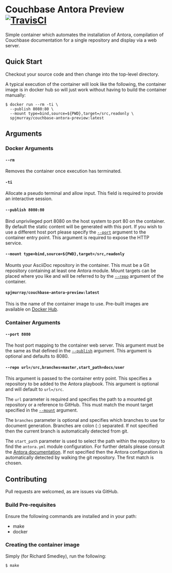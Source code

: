 # Couchbase Antora Preview [![TravisCI](https://travis-ci.org/spjmurray/couchbase-antora-preview.png)](https://travis-ci.org/spjmurray/couchbase-antora-preview)

Simple container which automates the installation of Antora, compilation of Couchbase documentation for a single repository and display via a web server.

## Quick Start

Checkout your source code and then change into the top-level directory.

A typical execution of the container will look like the following, the container image is in docker hub so will just work without having to build the container manually:

```shell
$ docker run --rm -ti \
  --publish 8080:80 \
  --mount type=bind,source=${PWD},target=/src,readonly \
  spjmurray/couchbase-antora-preview:latest
```

## Arguments

### Docker Arguments

#### <a name="rm"></a>`--rm`

Removes the container once execution has terminated.

#### <a name="ti"></a>`-ti`

Allocate a pseudo terminal and allow input.
This field is required to provide an interactive session.

#### <a name="publish"></a>`--publish 8080:80`

Bind unprivileged port 8080 on the host system to port 80 on the container.
By default the static content will be generated with this port.
If you wish to use a different host port please specify the [`--port`](#port) argument to the container entry point.
This argument is required to expose the HTTP service.

#### <a name="mount"></a>`--mount type=bind,source=${PWD},target=/src,readonly`

Mounts your AsciiDoc repository in the container.
This must be a Git repository containing at least one Antora module.
Mount targets can be placed where you like and will be referred to by the [`--repo`](#repo) argument of the container.

#### <a name="image"></a>`spjmurray/couchbase-antora-preview:latest`

This is the name of the container image to use.
Pre-built images are available on [Docker Hub](https://hub.docker.com/r/spjmurray/couchbase-antora-preview/).

### Container Arguments

#### <a name="port"></a>`--port 8080`

The host port mapping to the container web server.
This argument must be the same as that defined in the [`--publish`](#publish) argument.
This argument is optional and defaults to 8080.

#### <a name="repo"></a>`--repo url=/src,branches=master,start_path=docs/user`

This argument is passed to the container entry point.
This specifies a repository to be added to the Antora playbook.
This argument is optional and will default to `url=/src`.

The `url` parameter is required and specifies the path to a mounted git repository or a reference to GitHub.
This must match the mount target specified in the [`--mount`](#mount) argument.

The `branches` parameter is optional and specifies which branches to use for document generation.
Branches are colon (`:`) separated.
If not specified then the current branch is automatically detected from git.

The `start_path` parameter is used to select the path within the repository to find the `antora.yml` module configuration. 
For further details please consult the [Antora documentation](https://docs.antora.org/antora/1.1/playbook/configure-content-sources/).
If not specified then the Antora configuration is automatically detected by walking the git repository.
The first match is chosen.

## Contributing

Pull requests are welcomed, as are issues via GitHub.

### Build Pre-requisites

Ensure the following commands are installed and in your path:

* make
* docker

### Creating the container image

Simply (for Richard Smedley), run the following:

```shell
$ make
```
